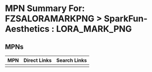 



# MPN Summary For: FZSALORAMARKPNG > SparkFun-Aesthetics : LORA_MARK_PNG

## MPNs
  

|MPN|Direct Links|Search Links|
| :--- | :--- | :--- |
||||
